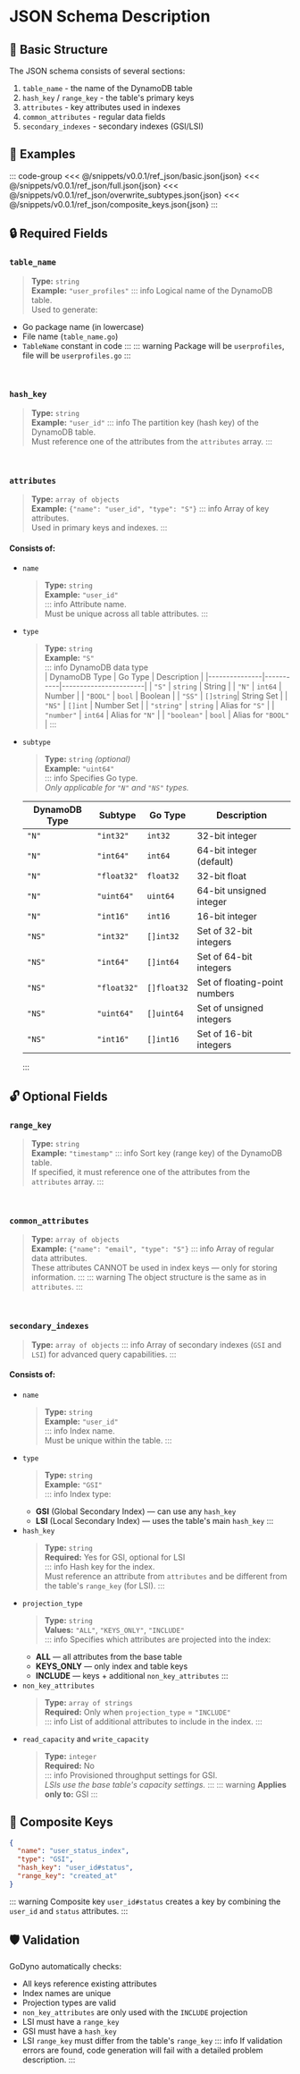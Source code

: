 # JSON Schema Description

## 📐 Basic Structure

The JSON schema consists of several sections:

1. `table_name` - the name of the DynamoDB table
2. `hash_key` / `range_key` - the table's primary keys
3. `attributes` - key attributes used in indexes
4. `common_attributes` - regular data fields
5. `secondary_indexes` - secondary indexes (GSI/LSI)

## 🧾 Examples

::: code-group
<<< @/snippets/v0.0.1/ref_json/basic.json{json}
<<< @/snippets/v0.0.1/ref_json/full.json{json}
<<< @/snippets/v0.0.1/ref_json/overwrite_subtypes.json{json}
<<< @/snippets/v0.0.1/ref_json/composite_keys.json{json}
:::

## 🔒 Required Fields

### `table_name`

> **Type:** `string`  
> **Example:** `"user_profiles"`
> ::: info Logical name of the DynamoDB table.  
> Used to generate:

- Go package name (in lowercase)
- File name (`table_name.go`)
- `TableName` constant in code
  :::
  ::: warning
  Package will be `userprofiles`, file will be `userprofiles.go`
  :::

<br>

### `hash_key`

> **Type:** `string`  
> **Example:** `"user_id"`
> ::: info The partition key (hash key) of the DynamoDB table.  
> Must reference one of the attributes from the `attributes` array.
> :::

<br>

### `attributes`

> **Type:** `array of objects`  
> **Example:** `{"name": "user_id", "type": "S"}`
> ::: info Array of key attributes.  
> Used in primary keys and indexes.
> :::

#### Consists of:

- `name`
  > **Type:** `string`  
  > **Example:** `"user_id"`  
  > ::: info Attribute name.  
  > Must be unique across all table attributes.
  > :::
- `type`
  > **Type:** `string`  
  > **Example:** `"S"`  
  > ::: info DynamoDB data type  
  > | DynamoDB Type | Go Type | Description |
  > |---------------|-----------|-----------------------|
  > | `"S"` | `string` | String |
  > | `"N"` | `int64` | Number |
  > | `"BOOL"` | `bool` | Boolean |
  > | `"SS"` | `[]string`| String Set |
  > | `"NS"` | `[]int` | Number Set |
  > | `"string"` | `string` | Alias for `"S"` |
  > | `"number"` | `int64` | Alias for `"N"` |
  > | `"boolean"` | `bool` | Alias for `"BOOL"` |
  > :::
- `subtype`

  > **Type:** `string` _(optional)_  
  > **Example:** `"uint64"`  
  > ::: info Specifies Go type.  
  > _Only applicable for `"N"` and `"NS"` types._

  | DynamoDB Type | Subtype     | Go Type     | Description                   |
  | ------------- | ----------- | ----------- | ----------------------------- |
  | `"N"`         | `"int32"`   | `int32`     | 32-bit integer                |
  | `"N"`         | `"int64"`   | `int64`     | 64-bit integer (default)      |
  | `"N"`         | `"float32"` | `float32`   | 32-bit float                  |
  | `"N"`         | `"uint64"`  | `uint64`    | 64-bit unsigned integer       |
  | `"N"`         | `"int16"`   | `int16`     | 16-bit integer                |
  | `"NS"`        | `"int32"`   | `[]int32`   | Set of 32-bit integers        |
  | `"NS"`        | `"int64"`   | `[]int64`   | Set of 64-bit integers        |
  | `"NS"`        | `"float32"` | `[]float32` | Set of floating-point numbers |
  | `"NS"`        | `"uint64"`  | `[]uint64`  | Set of unsigned integers      |
  | `"NS"`        | `"int16"`   | `[]int16`   | Set of 16-bit integers        |

  :::

## 🔓 Optional Fields

### `range_key`

> **Type:** `string`  
> **Example:** `"timestamp"`
> ::: info Sort key (range key) of the DynamoDB table.  
> If specified, it must reference one of the attributes from the `attributes` array.
> :::

<br>

### `common_attributes`

> **Type:** `array of objects`  
> **Example:** `{"name": "email", "type": "S"}`
> ::: info Array of regular data attributes.  
> These attributes CANNOT be used in index keys — only for storing information.
> :::
> ::: warning The object structure is the same as in `attributes`.
> :::

<br>

### `secondary_indexes`

> **Type:** `array of objects`
> ::: info Array of secondary indexes (`GSI` and `LSI`) for advanced query capabilities.
> :::

#### Consists of:

- `name`
  > **Type:** `string`  
  > **Example:** `"user_id"`  
  > ::: info Index name.  
  > Must be unique within the table.
  > :::
- `type`
  > **Type:** `string`  
  > **Example:** `"GSI"`  
  > ::: info Index type:
  - **GSI** (Global Secondary Index) — can use any `hash_key`
  - **LSI** (Local Secondary Index) — uses the table's main `hash_key`
    :::
- `hash_key`
  > **Type:** `string`  
  > **Required:** Yes for GSI, optional for LSI  
  > ::: info Hash key for the index.  
  > Must reference an attribute from `attributes` and be different from the table's `range_key` (for LSI).
  > :::
- `projection_type`
  > **Type:** `string`  
  > **Values:** `"ALL"`, `"KEYS_ONLY"`, `"INCLUDE"`  
  > ::: info Specifies which attributes are projected into the index:
  - **ALL** — all attributes from the base table
  - **KEYS_ONLY** — only index and table keys
  - **INCLUDE** — keys + additional `non_key_attributes`
    :::
- `non_key_attributes`
  > **Type:** `array of strings`  
  > **Required:** Only when `projection_type` = `"INCLUDE"`  
  > ::: info List of additional attributes to include in the index.
  > :::
- `read_capacity` and `write_capacity`
  > **Type:** `integer`  
  > **Required:** No  
  > ::: info Provisioned throughput settings for GSI.  
  > _LSIs use the base table's capacity settings._
  > :::
  > ::: warning **Applies only to:** GSI
  > :::

## 🔑 Composite Keys

```json
{
  "name": "user_status_index",
  "type": "GSI",
  "hash_key": "user_id#status",
  "range_key": "created_at"
}
```

::: warning Composite key `user_id#status` creates a key by combining the `user_id` and `status` attributes.
:::

## 🛡️ Validation

GoDyno automatically checks:

- All keys reference existing attributes
- Index names are unique
- Projection types are valid
- `non_key_attributes` are only used with the `INCLUDE` projection
- LSI must have a `range_key`
- GSI must have a `hash_key`
- LSI `range_key` must differ from the table's `range_key`
  ::: info If validation errors are found, code generation will fail with a detailed problem description.
  :::
